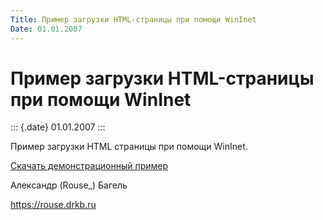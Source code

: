 ```yaml
---
Title: Пример загрузки HTML-страницы при помощи WinInet
Date: 01.01.2007
---
```



Пример загрузки HTML-страницы при помощи WinInet
================================================

::: {.date}
01.01.2007
:::

Пример загрузки HTML страницы при помощи WinInet.

[Скачать демонстрационный пример](/zip/loadhtml.zip)

Александр (Rouse\_) Багель

<https://rouse.drkb.ru>
